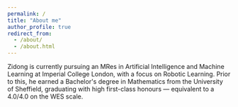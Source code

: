 ```yaml
---
permalink: /
title: "About me"
author_profile: true
redirect_from: 
  - /about/
  - /about.html
---
```


Zidong is currently pursuing an MRes in Artificial Intelligence and Machine Learning at Imperial College London, with a focus on Robotic Learning. Prior to this, he earned a Bachelor's degree in Mathematics from the University of Sheffield, graduating with high first-class honours — equivalent to a 4.0/4.0 on the WES scale. 

